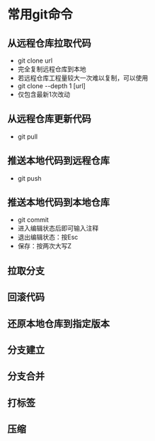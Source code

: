 # 常用git命令

## 从远程仓库拉取代码

- git clone url
- 完全复制远程仓库到本地
- 若远程仓库工程量较大一次难以复制，可以使用
- git clone --depth 1 [url]
- 仅包含最新1次改动

## 从远程仓库更新代码

- git pull

## 推送本地代码到远程仓库

- git push

## 推送本地代码到本地仓库

- git commit
- 进入编辑状态后即可输入注释
- 退出编辑状态：按Esc
- 保存：按两次大写Z

## 拉取分支

## 回滚代码

## 还原本地仓库到指定版本

## 分支建立

## 分支合并

## 打标签

## 压缩